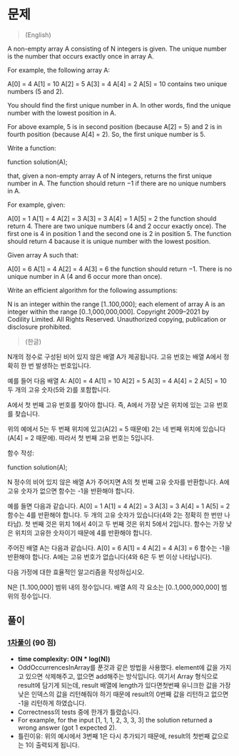 # 문제
> (English)

A non-empty array A consisting of N integers is given. The unique number is the number that occurs exactly once in array A.

For example, the following array A:

  A[0] = 4
  A[1] = 10
  A[2] = 5
  A[3] = 4
  A[4] = 2
  A[5] = 10
contains two unique numbers (5 and 2).

You should find the first unique number in A. In other words, find the unique number with the lowest position in A.

For above example, 5 is in second position (because A[2] = 5) and 2 is in fourth position (because A[4] = 2). So, the first unique number is 5.

Write a function:

function solution(A);

that, given a non-empty array A of N integers, returns the first unique number in A. The function should return −1 if there are no unique numbers in A.

For example, given:

  A[0] = 1
  A[1] = 4
  A[2] = 3
  A[3] = 3
  A[4] = 1
  A[5] = 2
the function should return 4. There are two unique numbers (4 and 2 occur exactly once). The first one is 4 in position 1 and the second one is 2 in position 5. The function should return 4 bacause it is unique number with the lowest position.

Given array A such that:

  A[0] = 6
  A[1] = 4
  A[2] = 4
  A[3] = 6
the function should return −1. There is no unique number in A (4 and 6 occur more than once).

Write an efficient algorithm for the following assumptions:

N is an integer within the range [1..100,000];
each element of array A is an integer within the range [0..1,000,000,000].
Copyright 2009–2021 by Codility Limited. All Rights Reserved. Unauthorized copying, publication or disclosure prohibited.

> (한글)

N개의 정수로 구성된 비어 있지 않은 배열 A가 제공됩니다. 고유 번호는 배열 A에서 정확히 한 번 발생하는 번호입니다.

예를 들어 다음 배열 A:
  A[0] = 4
  A[1] = 10
  A[2] = 5
  A[3] = 4
  A[4] = 2
  A[5] = 10
두 개의 고유 숫자(5와 2)를 포함합니다.

A에서 첫 번째 고유 번호를 찾아야 합니다. 즉, A에서 가장 낮은 위치에 있는 고유 번호를 찾습니다.

위의 예에서 5는 두 번째 위치에 있고(A[2] = 5 때문에) 2는 네 번째 위치에 있습니다(A[4] = 2 때문에). 따라서 첫 번째 고유 번호는 5입니다.

함수 작성:

function solution(A);

N 정수의 비어 있지 않은 배열 A가 주어지면 A의 첫 번째 고유 숫자를 반환합니다. A에 고유 숫자가 없으면 함수는 -1을 반환해야 합니다.

예를 들면 다음과 같습니다.
  A[0] = 1
  A[1] = 4
  A[2] = 3
  A[3] = 3
  A[4] = 1
  A[5] = 2
함수는 4를 반환해야 합니다. 두 개의 고유 숫자가 있습니다(4와 2는 정확히 한 번만 나타남). 첫 번째 것은 위치 1에서 4이고 두 번째 것은 위치 5에서 2입니다. 함수는 가장 낮은 위치의 고유한 숫자이기 때문에 4를 반환해야 합니다.

주어진 배열 A는 다음과 같습니다.
  A[0] = 6
  A[1] = 4
  A[2] = 4
  A[3] = 6
함수는 -1을 반환해야 합니다. A에는 고유 번호가 없습니다(4와 6은 두 번 이상 나타납니다).

다음 가정에 대한 효율적인 알고리즘을 작성하십시오.

N은 [1..100,000] 범위 내의 정수입니다.
배열 A의 각 요소는 [0..1,000,000,000] 범위의 정수입니다.

## 풀이

### [1차풀이](https://app.codility.com/demo/results/trainingYYWV44-3GN/) (90 점)
- **time complexity: O(N * log(N))** 
- OddOccurrencesInArray를 푼것과 같은 방법을 사용했다. element에 값을 가지고 있으면 삭제해주고, 없으면 add해주는 방식입니다. 여기서 Array 형식으로 result에 담기게 되는데, result 배열에 length가 있다면첫번째 유니크한 값을 가장 낮은 인덱스의 값을 리턴해줘야 하기 때문에 result의 0번째 값을 리턴하고 없으면 -1을 리턴하게 하였습니다.
- Correctness의 tests 중에 한개가 틀렸습니다. 
- For example, for the input [1, 1, 1, 2, 3, 3, 3] the solution returned a wrong answer (got 1 expected 2).
- 틀린이유: 위의 예시에서 3번째 1은 다시 추가되기 때문에, result의 첫번째 값으로는 1이 출력되게 됩니다.